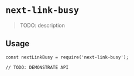# `next-link-busy`

> TODO: description

## Usage

```
const nextLinkBusy = require('next-link-busy');

// TODO: DEMONSTRATE API
```
